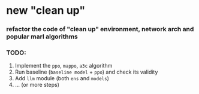 # new "clean up"
### refactor the code of "clean up" environment, network arch and popular marl algorithms

### TODO:
1.  Implement the `ppo`, `mappo`, `a3c` algorithm
2.  Run baseline (`baseline model` + `ppo`) and check its validity
3.  Add `llm` module (both `ens` and `models`)
4.  ... (or more steps)
